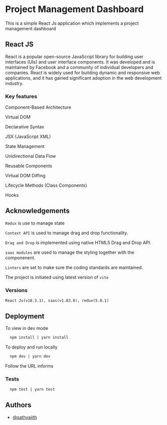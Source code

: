 # Project Management Dashboard

This is a simple React Js application which implements a project management dashboard


## React JS 
React is a popular open-source JavaScript library for building user interfaces (UIs) and user interface components. It was developed and is maintained by Facebook and a community of individual developers and companies. React is widely used for building dynamic and responsive web applications, and it has gained significant adoption in the web development industry.

### Key features
Component-Based Architecture

Virtual DOM

Declarative Syntax

JSX (JavaScript XML)

State Management

Unidirectional Data Flow

Reusable Components

Virtual DOM Diffing

Lifecycle Methods (Class Components)

Hooks


## Acknowledgements

`Redux` is use to manage state

`Context API` is used to manage drag and drop functionality.

`Drag and Drop` is implemented using native HTML5 Drag and Drop API.

`saas modules` are used to manage the styling together with the componenent.

`Linters` are set to make sure the coding standards are maintained.

The project is initiated using latest version of `vite`


### Versions
`React Js(v18.3.1), saas(v1.83.0), redux(5.0.1)`
## Deployment

To view in dev mode

```bash
  npm install | yarn install
```

To deploy and run locally

```bash
  npm dev | yarn dev
```
Follow the URL informs

### Tests
```bash
  npm test | yarn test
```
## Authors

- [@sathyajith](https://github.com/lakmalsathyajith)